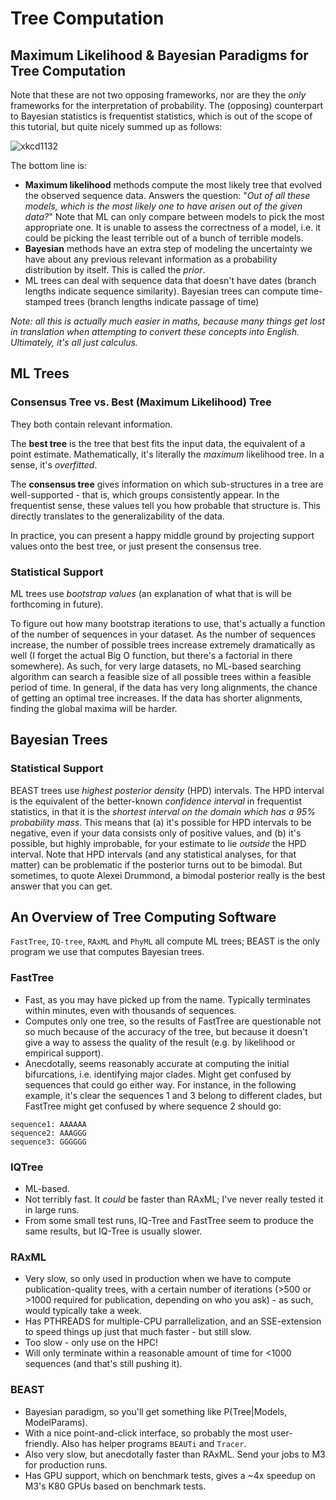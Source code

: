 # Tree Computation
## Maximum Likelihood & Bayesian Paradigms for Tree Computation
Note that these are not two opposing frameworks, nor are they the *only* frameworks for the interpretation of probability.  The (opposing) counterpart to Bayesian statistics is frequentist statistics, which is out of the scope of this tutorial, but quite nicely summed up as follows:

![xkcd1132](https://imgs.xkcd.com/comics/frequentists_vs_bayesians.png)

The bottom line is:
- **Maximum likelihood** methods compute the most likely tree that evolved the observed sequence data. Answers the question: "*Out of all these models, which is the most likely one to have arisen out of the given data?*" Note that ML can only compare between models to pick the most appropriate one. It is unable to assess the correctness of a model, i.e. it could be picking the least terrible out of a bunch of terrible models.
- **Bayesian** methods have an extra step of modeling the uncertainty we have about any previous relevant information as a probability distribution by itself. This is called the *prior*. 
- ML trees can deal with sequence data that doesn't have dates (branch lengths indicate sequence similarity). Bayesian trees can compute time-stamped trees (branch lengths indicate passage of time)

*Note: all this is actually much easier in maths, because many things get lost in translation when attempting to convert these concepts into English. Ultimately, it's all just calculus.*

## ML Trees

### Consensus Tree vs. Best (Maximum Likelihood) Tree
They both contain relevant information. 

The **best tree** is the tree that best fits the input data, the equivalent of a point estimate. Mathematically, it's literally the *maximum* likelihood tree. In a sense, it's *overfitted*.

The **consensus tree** gives information on which sub-structures in a tree are well-supported - that is, which groups consistently appear. In the frequentist sense, these values tell you how probable that structure is. This directly translates to the generalizability of the data.

In practice, you can present a happy middle ground by projecting support values onto the best tree, or just present the consensus tree. 

### Statistical Support

ML trees use *bootstrap values* (an explanation of what that is will be forthcoming in future). 

To figure out how many bootstrap iterations to use, that's actually a function of the number of sequences in your dataset. As the number of sequences increase, the number of possible trees increase extremely dramatically as well (I forget the actual Big O function, but there's a factorial in there somewhere). As such, for very large datasets, no ML-based searching algorithm can search a feasible size of all possible trees within a feasible period of time. In general, if the data has very long alignments, the chance of getting an optimal tree increases. If the data has shorter alignments, finding the global maxima will be harder. 

## Bayesian Trees

### Statistical Support

BEAST trees use *highest posterior density* (HPD) intervals. The HPD interval is the equivalent of the better-known *confidence interval* in frequentist statistics, in that it is the *shortest interval on the domain which has a 95% probability mass*. This means that (a) it's possible for HPD intervals to be negative, even if your data consists only of positive values, and (b) it's possible, but highly improbable, for your estimate to lie *outside* the HPD interval. Note that HPD intervals (and any statistical analyses, for that matter) can be problematic if the posterior turns out to be bimodal. But sometimes, to quote Alexei Drummond, a bimodal posterior really is the best answer that you can get. 

## An Overview of Tree Computing Software

`FastTree`, `IQ-tree`, `RAxML` and `PhyML` all compute ML trees; BEAST is the only program we use that computes Bayesian trees. 


### FastTree
 - Fast, as you may have picked up from the name. Typically terminates within minutes, even with thousands of sequences.
 - Computes only one tree, so the results of FastTree are questionable not so much because of the accuracy of the tree, but because it doesn't give a way to assess the quality of the result (e.g. by likelihood or empirical support).
 - Anecdotally, seems reasonably accurate at computing the initial bifurcations, i.e. identifying major clades. Might get confused by sequences that could go either way. For instance, in the following example, it's clear the sequences 1 and 3 belong to different clades, but FastTree might get confused by where sequence 2 should go:
 
```
sequence1: AAAAAA
sequence2: AAAGGG
sequence3: GGGGGG
```

### IQTree
 - ML-based. 
 - Not terribly fast. It *could* be faster than RAxML; I've never really tested it in large runs.
 - From some small test runs, IQ-Tree and FastTree seem to produce the same results, but IQ-Tree is usually slower. 

### RAxML
 - Very slow, so only used in production when we have to compute publication-quality trees, with a certain number of iterations (>500 or >1000 required for publication, depending on who you ask) - as such, would typically take a week. 
 - Has PTHREADS for multiple-CPU parrallelization, and an SSE-extension to speed things up just that much faster - but still slow.
 - Too slow - only use on the HPC!
 - Will only terminate within a reasonable amount of time for <1000 sequences (and that's still pushing it). 
 
### BEAST
 - Bayesian paradigm, so you'll get something like P(Tree|Models, ModelParams). 
 - With a nice point-and-click interface, so probably the most user-friendly. Also has helper programs `BEAUTi` and `Tracer`.
 - Also very slow, but anecdotally faster than RAxML. Send your jobs to M3 for production runs.
 - Has GPU support, which on benchmark tests, gives a ~4x speedup on M3's K80 GPUs based on benchmark tests.

